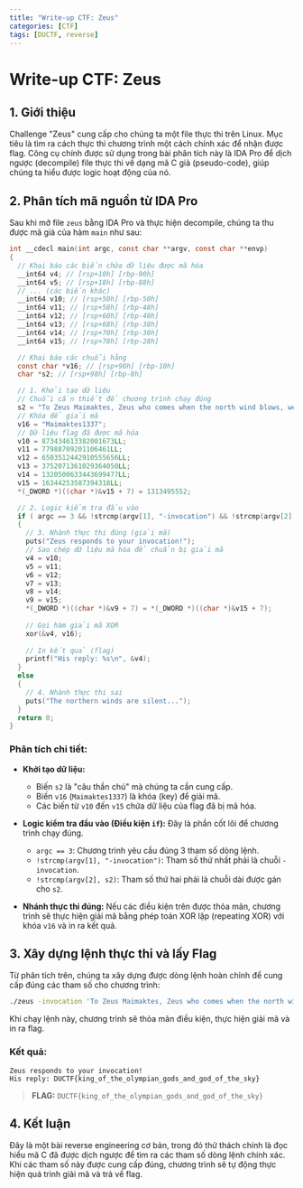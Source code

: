 ```yaml
---
title: "Write-up CTF: Zeus"
categories: [CTF]
tags: [DUCTF, reverse]
---
```

# Write-up CTF: Zeus

## 1. Giới thiệu

Challenge "Zeus" cung cấp cho chúng ta một file thực thi trên Linux. Mục tiêu là tìm ra cách thực thi chương trình một cách chính xác để nhận được flag. Công cụ chính được sử dụng trong bài phân tích này là IDA Pro để dịch ngược (decompile) file thực thi về dạng mã C giả (pseudo-code), giúp chúng ta hiểu được logic hoạt động của nó.

## 2. Phân tích mã nguồn từ IDA Pro

Sau khi mở file `zeus` bằng IDA Pro và thực hiện decompile, chúng ta thu được mã giả của hàm `main` như sau:

```c
int __cdecl main(int argc, const char **argv, const char **envp)
{
  // Khai báo các biến chứa dữ liệu được mã hóa
  __int64 v4; // [rsp+10h] [rbp-90h]
  __int64 v5; // [rsp+18h] [rbp-88h]
  // ... (các biến khác)
  __int64 v10; // [rsp+50h] [rbp-50h]
  __int64 v11; // [rsp+58h] [rbp-48h]
  __int64 v12; // [rsp+60h] [rbp-40h]
  __int64 v13; // [rsp+68h] [rbp-38h]
  __int64 v14; // [rsp+70h] [rbp-30h]
  __int64 v15; // [rsp+78h] [rbp-28h]

  // Khai báo các chuỗi hằng
  const char *v16; // [rsp+90h] [rbp-10h]
  char *s2; // [rsp+98h] [rbp-8h]

  // 1. Khởi tạo dữ liệu
  // Chuỗi cần thiết để chương trình chạy đúng
  s2 = "To Zeus Maimaktes, Zeus who comes when the north wind blows, we offer our praise, we make you welcome!";
  // Khóa để giải mã
  v16 = "Maimaktes1337";
  // Dữ liệu flag đã được mã hóa
  v10 = 873434613382001673LL;
  v11 = 77988709201106461LL;
  v12 = 6503512442910555656LL;
  v13 = 3752071361029364050LL;
  v14 = 1320500633443699477LL;
  v15 = 16344253587394318LL;
  *(_DWORD *)((char *)&v15 + 7) = 1313495552;

  // 2. Logic kiểm tra đầu vào
  if ( argc == 3 && !strcmp(argv[1], "-invocation") && !strcmp(argv[2], s2) )
  {
    // 3. Nhánh thực thi đúng (giải mã)
    puts("Zeus responds to your invocation!");
    // Sao chép dữ liệu mã hóa để chuẩn bị giải mã
    v4 = v10;
    v5 = v11;
    v6 = v12;
    v7 = v13;
    v8 = v14;
    v9 = v15;
    *(_DWORD *)((char *)&v9 + 7) = *(_DWORD *)((char *)&v15 + 7);
    
    // Gọi hàm giải mã XOR
    xor(&v4, v16);
    
    // In kết quả (flag)
    printf("His reply: %s\n", &v4);
  }
  else
  {
    // 4. Nhánh thực thi sai
    puts("The northern winds are silent...");
  }
  return 0;
}
```

### Phân tích chi tiết:

-   **Khởi tạo dữ liệu:**
    -   Biến `s2` là "câu thần chú" mà chúng ta cần cung cấp.
    -   Biến `v16` (`Maimaktes1337`) là khóa (key) để giải mã.
    -   Các biến từ `v10` đến `v15` chứa dữ liệu của flag đã bị mã hóa.

-   **Logic kiểm tra đầu vào (Điều kiện `if`):**
    Đây là phần cốt lõi để chương trình chạy đúng.
    -   `argc == 3`: Chương trình yêu cầu đúng 3 tham số dòng lệnh.
    -   `!strcmp(argv[1], "-invocation")`: Tham số thứ nhất phải là chuỗi `-invocation`.
    -   `!strcmp(argv[2], s2)`: Tham số thứ hai phải là chuỗi dài được gán cho `s2`.

-   **Nhánh thực thi đúng:**
    Nếu các điều kiện trên được thỏa mãn, chương trình sẽ thực hiện giải mã bằng phép toán XOR lặp (repeating XOR) với khóa `v16` và in ra kết quả.

## 3. Xây dựng lệnh thực thi và lấy Flag

Từ phân tích trên, chúng ta xây dựng được dòng lệnh hoàn chỉnh để cung cấp đúng các tham số cho chương trình:

```bash
./zeus -invocation 'To Zeus Maimaktes, Zeus who comes when the north wind blows, we offer our praise, we make you welcome!'
```

Khi chạy lệnh này, chương trình sẽ thỏa mãn điều kiện, thực hiện giải mã và in ra flag.

### Kết quả:

```
Zeus responds to your invocation!
His reply: DUCTF{king_of_the_olympian_gods_and_god_of_the_sky}
```

> **FLAG:** `DUCTF{king_of_the_olympian_gods_and_god_of_the_sky}`

## 4. Kết luận

Đây là một bài reverse engineering cơ bản, trong đó thử thách chính là đọc hiểu mã C đã được dịch ngược để tìm ra các tham số dòng lệnh chính xác. Khi các tham số này được cung cấp đúng, chương trình sẽ tự động thực hiện quá trình giải mã và trả về flag.
